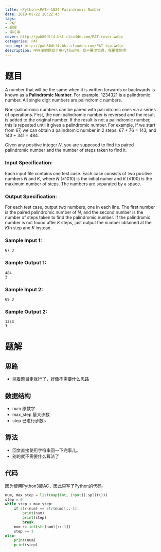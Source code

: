 ```yaml
---
title: <Python><PAT> 1024 Palindromic Number
date: 2019-08-22 20:22:43
tags: 
- PAT
- 题解
- 字符串
cover: http://pwb80dtf4.bkt.clouddn.com/PAT-cover.webp
categories: PAT
top_img: http://pwb80dtf4.bkt.clouddn.com/PAT-top.webp
description: 字符串的题就全用Python吧。我不要你觉得，我要我觉得
---
```


# 题目

A number that will be the same when it is written forwards or backwards is known as a **Palindromic Number**. For example, 1234321 is a palindromic number. All single digit numbers are palindromic numbers.

Non-palindromic numbers can be paired with palindromic ones via a series of operations. First, the non-palindromic number is reversed and the result is added to the original number. If the result is not a palindromic number, this is repeated until it gives a palindromic number. For example, if we start from 67, we can obtain a palindromic number in 2 steps: 67 + 76 = 143, and 143 + 341 = 484.

Given any positive integer *N*, you are supposed to find its paired palindromic number and the number of steps taken to find it.

### Input Specification:

Each input file contains one test case. Each case consists of two positive numbers *N* and *K*, where *N* (≤1010) is the initial numer and *K* (≤100) is the maximum number of steps. The numbers are separated by a space.

### Output Specification:

For each test case, output two numbers, one in each line. The first number is the paired palindromic number of *N*, and the second number is the number of steps taken to find the palindromic number. If the palindromic number is not found after *K* steps, just output the number obtained at the *K*th step and *K* instead.

### Sample Input 1:

```in
67 3
```

### Sample Output 1:

```out
484
2
```

### Sample Input 2:

```in
69 3
```

### Sample Output 2:

```out
1353
3
```

# 题解

## 思路

+ 照着题目走就行了，好像不需要什么思路

## 数据结构

+ num 原数字
+ max_step 最大步数
+ step 已进行步数s

## 算法

+ 回文直接使用字符串回一下完事儿。
+ 别的就不需要什么算法了

## 代码

因为使用Python3能AC，因此只写了Python的代码。

```python
num, max_step = list(map(int, input().split()))
step = 0
while step < max_step:
    if str(num) == str(num)[::-1]:
        print(num)
        print(step)
        break
    num += int(str(num)[::-1])
    step += 1
else:
    print(num)
    print(step)

```


